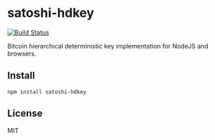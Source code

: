 # satoshi-hdkey

[![Build Status](https://travis-ci.org/coinative/satoshi-hdkey.svg?branch=master)](https://travis-ci.org/coinative/satoshi-hdkey)

Bitcoin hierarchical deterministic key implementation for NodeJS and browsers.

## Install

```
npm install satoshi-hdkey
```

## License

MIT
